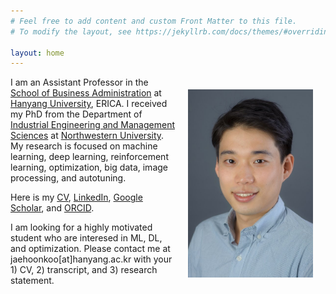 ```yaml
---
# Feel free to add content and custom Front Matter to this file.
# To modify the layout, see https://jekyllrb.com/docs/themes/#overriding-theme-defaults

layout: home
---
```


<img style="float:right;padding:20px;" width="200" src="/images/Koo-photoshot.jpeg"/>

I am an Assistant Professor in the [School of Business Administration](https://ibus.hanyang.ac.kr/) at [Hanyang University](https://www.hanyang.ac.kr/web/eng/home), ERICA. I received my PhD from the Department of [Industrial Engineering and Management Sciences](https://www.mccormick.northwestern.edu/industrial/) at [Northwestern University](https://www.northwestern.edu). My research is focused on machine learning, deep learning, reinforcement learning, optimization, big data, image processing, and autotuning.

Here is my [CV](https://drive.google.com/file/d/1jQFX4aI355KSyiB9joGskpJvUIQzSmDg/view), [LinkedIn](https://www.linkedin.com/in/jaehoon-koo-bb384aa1/), [Google Scholar](https://scholar.google.com/citations?user=nabCGxoAAAAJ&hl=en), and [ORCID](https://orcid.org/0000-0003-3742-1485). 

I am looking for a highly motivated student who are interesed in ML, DL, and optimization. Please contact me at jaehoonkoo[at]hanyang.ac.kr with your 1) CV, 2) transcript, and 3) research statement.

<!-- ## Summary
- Expert in ML modeling with CNN, RNN, RL, and statistical testing/regression.
- 9+ years experience in Python with PyTorch, Tensorflow, Gym, Scikit-Learn, and Git deployment. 
- 7+ years experience in real-world data manipulation/analysis of images and text. -->

<!-- ## Projects
- 2023-2026, Principal Investigator, Explainable and interpretable AI systems based on deep learning for classification, National Research Foundation of Korea (한국연구재단 기초연구사업-기본연구) 
- 2021-2022, Postdoc Researcher, EFIT‐AI: ML/AI Assisted Tokamak Equilibrium Reconstruction, DOE FES Project
- 2020-2022, Postdoc Researcher, PROTEAS‐TUNE: Programming Toolchain for Emerging Architectures and Systems, DOE ASCR Exascale Computing Project 
- 2020-2021, Postdoc Researcher, Circuit AI, Laboratory Directed Research and Development program at Argonne National Laboratory -->
